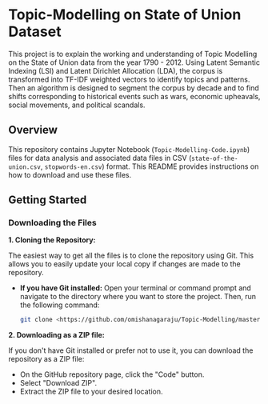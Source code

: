 # Topic-Modelling on State of Union Dataset
This project is to explain the working and understanding of Topic Modelling on the State of Union data from the year 1790 - 2012. Using Latent Semantic Indexing (LSI) and Latent Dirichlet Allocation (LDA), the corpus is transformed into TF-IDF weighted vectors to identify topics and patterns. Then an algorithm is designed to segment the corpus by decade and to find shifts corresponding to historical events such as wars, economic upheavals, social movements, and political scandals.

## Overview

This repository contains Jupyter Notebook (`Topic-Modelling-Code.ipynb`) files for data analysis and associated data files in CSV (`state-of-the-union.csv`, `stopwords-en.csv`) format. This README provides instructions on how to download and use these files.


## Getting Started

### Downloading the Files

**1. Cloning the Repository:**

The easiest way to get all the files is to clone the repository using Git. This allows you to easily update your local copy if changes are made to the repository.

*   **If you have Git installed:** Open your terminal or command prompt and navigate to the directory where you want to store the project. Then, run the following command:

    ```bash
    git clone <https://github.com/omishanagaraju/Topic-Modelling/master>
    ```

**2. Downloading as a ZIP file:**

If you don't have Git installed or prefer not to use it, you can download the repository as a ZIP file:

*   On the GitHub repository page, click the "Code" button.
*   Select "Download ZIP".
*   Extract the ZIP file to your desired location.
